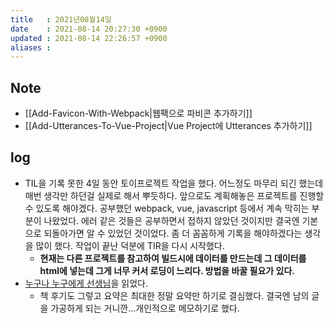 ```yaml
---
title   : 2021년08월14일 
date    : 2021-08-14 20:27:30 +0900
updated : 2021-08-14 22:26:57 +0900
aliases : 
---
```

## Note
- [[Add-Favicon-With-Webpack|웹팩으로 파비콘 추가하기]] 
- [[Add-Utterances-To-Vue-Project|Vue Project에 Utterances 추가하기]]
 
## log 
- TIL을 기록 못한 4일 동안 토이프로젝트 작업을 했다. 어느정도 마무리 되긴 했는데 매번 생각만 하던걸 실제로 해서 뿌듯하다. 앞으로도 계획해놓은 프로젝트를 진행할 수 있도록 해야겠다. 공부했던 webpack, vue, javascript 등에서 계속 막히는 부분이 나왔었다. 에러 같은 것들은 공부하면서 접하지 않았던 것이지만 결국엔 기본으로 되돌아가면 알 수 있었던 것이었다. 좀 더 꼼꼼하게 기록을 해야하겠다는 생각을 많이 했다. 작업이 끝난 덕분에 TIR을 다시 시작했다.  
  - **현재는 다른 프로젝트를 참고하여 빌드시에 데이터를 만드는데 그 데이터를 html에 넣는데 그게 너무 커서 로딩이 느리다. 방법을 바꿀 필요가 있다.**
- [누구나 누구에게 선생님](https://tir.netlify.app/Life/everyones-a-teacher-to-someone)을 읽었다.  
	- 책 후기도 그렇고 요약은 최대한 정말 요약만 하기로 결심했다. 결국엔 남의 글을 가공하게 되는 거니깐...개인적으로 메모하기로 했다.  
